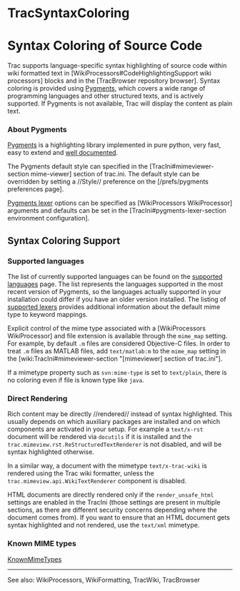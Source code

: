 # TracSyntaxColoring
# Syntax Coloring of Source Code
Trac supports language-specific syntax highlighting of source code within wiki formatted text in [WikiProcessors#CodeHighlightingSupport wiki processors] blocks and in the [TracBrowser repository browser]. Syntax coloring is provided using [Pygments](http://pygments.org/), which covers a wide range of programming languages and other structured texts, and is actively supported. If Pygments is not available, Trac will display the content as plain text.


### About Pygments

[Pygments](http://pygments.org/) is a highlighting library implemented in pure python, very fast, easy to extend and [well documented](http://pygments.org/docs/).

The Pygments default style can specified in the [TracIni#mimeviewer-section mime-viewer] section of trac.ini. The default style can be overridden by setting a //Style// preference on the [/prefs/pygments preferences page].

[Pygments lexer](http://pygments.org/docs/lexers/) options can be specified as [WikiProcessors WikiProcessor] arguments and defaults can be set in the [TracIni#pygments-lexer-section environment configuration].

## Syntax Coloring Support

### Supported languages

The list of currently supported languages can be found on the [supported languages](http://pygments.org/languages/) page. The list represents the languages supported in the most recent version of Pygments, so the languages actually supported in your installation could differ if you have an older version installed. The listing of [supported lexers](http://pygments.org/docs/lexers/) provides additional information about the default mime type to keyword mappings.

Explicit control of the mime type associated with a [WikiProcessors WikiProcessor] and file extension is available through the `mime_map` setting. For example, by default `.m` files are considered Objective-C files. In order to treat `.m` files as MATLAB files, add `text/matlab:m` to the `mime_map` setting in the [wiki:TracIni#mimeviewer-section "[mimeviewer] section of trac.ini"].

If a mimetype property such as `svn:mime-type` is set to `text/plain`, there is no coloring even if file is known type like `java`.

### Direct Rendering

Rich content may be directly //rendered// instead of syntax highlighted. This usually depends on which auxiliary packages are installed and on which components are activated in your setup. For example a `text/x-rst` document will be rendered via `docutils` if it is installed and the `trac.mimeview.rst.ReStructuredTextRenderer` is not disabled, and will be syntax highlighted otherwise.

In a similar way, a document with the mimetype `text/x-trac-wiki` is rendered using the Trac wiki formatter, unless the `trac.mimeview.api.WikiTextRenderer` component is disabled.

HTML documents are directly rendered only if the `render_unsafe_html` settings are enabled in the TracIni (those settings are present in multiple sections, as there are different security concerns depending where the document comes from). If you want to ensure that an HTML document gets syntax highlighted and not rendered, use the `text/xml` mimetype.

### Known MIME types

[KnownMimeTypes](KnownMimeTypes.md)

----
See also: WikiProcessors, WikiFormatting, TracWiki, TracBrowser
